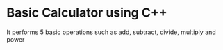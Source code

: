 # Basic Calculator using C++
 It performs 5 basic operations such as add, subtract, divide, multiply and power
